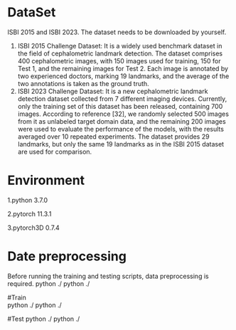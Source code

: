 # DataSet
ISBI 2015 and ISBI 2023. The dataset needs to be downloaded by yourself.
1. ISBI 2015 Challenge Dataset: It is a widely used benchmark dataset in the field of cephalometric landmark detection. The dataset comprises 400 cephalometric images, with 150 images used for training, 150 for Test 1, and the remaining images for Test 2. Each image is annotated by two experienced doctors, marking 19 landmarks, and the average of the two annotations is taken as the ground truth.
2. ISBI 2023 Challenge Dataset: It is a new cephalometric landmark detection dataset collected from 7 different imaging devices. Currently, only the training set of this dataset has been released, containing 700 images. According to reference [32], we randomly selected 500 images from it as unlabeled target domain data, and the remaining 200 images were used to evaluate the performance of the models, with the results averaged over 10 repeated experiments. The dataset provides 29 landmarks, but only the same 19 landmarks as in the ISBI 2015 dataset are used for comparison.

# Environment
1.python 3.7.0

2.pytorch 11.3.1

3.pytorch3D 0.7.4   

# Date preprocessing
Before running the training and testing scripts, data preprocessing is required.
python ./ 
python ./ 

#Train  
python ./ 
python ./ 

#Test
python ./ 
python ./ 
